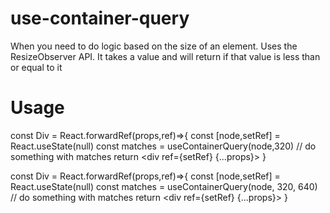 # use-container-query

When you need to do logic based on the size of an element. Uses the ResizeObserver API. It takes a value and will return if that value is less than or equal to it

# Usage

const Div = React.forwardRef(props,ref)=>{
const [node,setRef] = React.useState(null)
const matches = useContainerQuery(node,320)
// do something with matches
return <div ref={setRef} {...props}>
}

const Div = React.forwardRef(props,ref)=>{
const [node,setRef] = React.useState(null)
const matches = useContainerQuery(node, 320, 640)
// do something with matches
return <div ref={setRef} {...props}>
}
